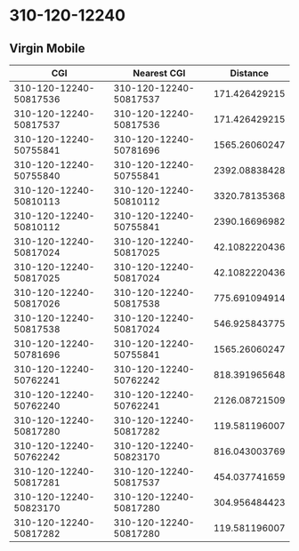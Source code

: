# 310-120-12240
## Virgin Mobile


| CGI | Nearest CGI | Distance |
|-----|-------------|----------|
| 310-120-12240-50817536 | 310-120-12240-50817537 | 171.426429215 |
| 310-120-12240-50817537 | 310-120-12240-50817536 | 171.426429215 |
| 310-120-12240-50755841 | 310-120-12240-50781696 | 1565.26060247 |
| 310-120-12240-50755840 | 310-120-12240-50755841 | 2392.08838428 |
| 310-120-12240-50810113 | 310-120-12240-50810112 | 3320.78135368 |
| 310-120-12240-50810112 | 310-120-12240-50755841 | 2390.16696982 |
| 310-120-12240-50817024 | 310-120-12240-50817025 | 42.1082220436 |
| 310-120-12240-50817025 | 310-120-12240-50817024 | 42.1082220436 |
| 310-120-12240-50817026 | 310-120-12240-50817538 | 775.691094914 |
| 310-120-12240-50817538 | 310-120-12240-50817024 | 546.925843775 |
| 310-120-12240-50781696 | 310-120-12240-50755841 | 1565.26060247 |
| 310-120-12240-50762241 | 310-120-12240-50762242 | 818.391965648 |
| 310-120-12240-50762240 | 310-120-12240-50762241 | 2126.08721509 |
| 310-120-12240-50817280 | 310-120-12240-50817282 | 119.581196007 |
| 310-120-12240-50762242 | 310-120-12240-50823170 | 816.043003769 |
| 310-120-12240-50817281 | 310-120-12240-50817537 | 454.037741659 |
| 310-120-12240-50823170 | 310-120-12240-50817280 | 304.956484423 |
| 310-120-12240-50817282 | 310-120-12240-50817280 | 119.581196007 |
